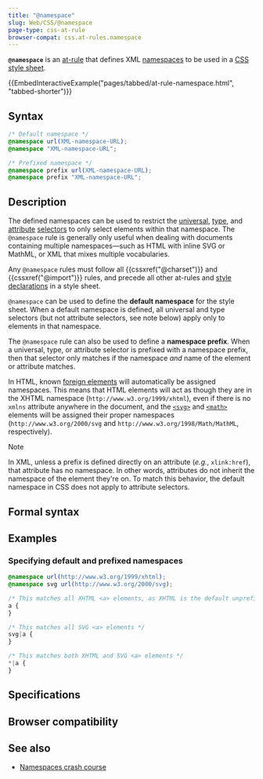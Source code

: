 ```yaml
---
title: "@namespace"
slug: Web/CSS/@namespace
page-type: css-at-rule
browser-compat: css.at-rules.namespace
---
```




**`@namespace`** is an [at-rule](/Web/CSS/At-rule) that defines XML [namespaces](/Glossary/Namespace) to be used in a [CSS](/Glossary/CSS) [style sheet](/Web/API/StyleSheet).

{{EmbedInteractiveExample("pages/tabbed/at-rule-namespace.html", "tabbed-shorter")}}

## Syntax

```css
/* Default namespace */
@namespace url(XML-namespace-URL);
@namespace "XML-namespace-URL";

/* Prefixed namespace */
@namespace prefix url(XML-namespace-URL);
@namespace prefix "XML-namespace-URL";
```

## Description

The defined namespaces can be used to restrict the [universal](/Web/CSS/Universal_selectors), [type](/Web/CSS/Type_selectors), and [attribute](/Web/CSS/Attribute_selectors) [selectors](/Learn/CSS/Building_blocks/Selectors) to only select elements within that namespace. The `@namespace` rule is generally only useful when dealing with documents containing multiple namespaces—such as HTML with inline SVG or MathML, or XML that mixes multiple vocabularies.

Any `@namespace` rules must follow all {{cssxref("@charset")}} and {{cssxref("@import")}} rules, and precede all other at-rules and [style declarations](/Web/API/CSSStyleDeclaration) in a style sheet.

`@namespace` can be used to define the **default namespace** for the style sheet. When a default namespace is defined, all universal and type selectors (but not attribute selectors, see note below) apply only to elements in that namespace.

The `@namespace` rule can also be used to define a **namespace prefix**. When a universal, type, or attribute selector is prefixed with a namespace prefix, then that selector only matches if the namespace _and_ name of the element or attribute matches.

In HTML, known [foreign elements](https://html.spec.whatwg.org/multipage/syntax.html#foreign-elements) will automatically be assigned namespaces. This means that HTML elements will act as though they are in the XHTML namespace (`http://www.w3.org/1999/xhtml`), even if there is no `xmlns` attribute anywhere in the document, and the [`<svg>`](/Web/SVG/Element/svg) and [`<math>`](/Web/MathML/Element/math) elements will be assigned their proper namespaces (`http://www.w3.org/2000/svg` and `http://www.w3.org/1998/Math/MathML`, respectively).

> [!NOTE]
> In XML, unless a prefix is defined directly on an attribute (_e.g._, `xlink:href`), that attribute has no namespace. In other words, attributes do not inherit the namespace of the element they're on. To match this behavior, the default namespace in CSS does not apply to attribute selectors.

## Formal syntax



## Examples

### Specifying default and prefixed namespaces

```css
@namespace url(http://www.w3.org/1999/xhtml);
@namespace svg url(http://www.w3.org/2000/svg);

/* This matches all XHTML <a> elements, as XHTML is the default unprefixed namespace */
a {
}

/* This matches all SVG <a> elements */
svg|a {
}

/* This matches both XHTML and SVG <a> elements */
*|a {
}
```

## Specifications



## Browser compatibility



## See also

- [Namespaces crash course](/Web/SVG/Namespaces_Crash_Course)
